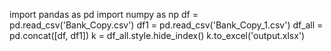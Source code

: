 import pandas as pd
import numpy as np
df = pd.read_csv('Bank_Copy.csv')
df1 = pd.read_csv('Bank_Copy_1.csv')
df_all = pd.concat([df, df1])
k = df_all.style.hide_index()
k.to_excel('output.xlsx')
